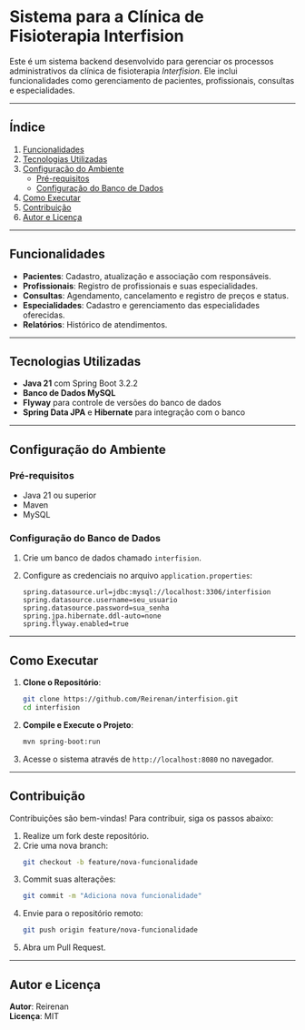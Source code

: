 # Sistema para a Clínica de Fisioterapia Interfision


Este é um sistema backend desenvolvido para gerenciar os processos administrativos da clínica de fisioterapia *Interfision*. Ele inclui funcionalidades como gerenciamento de pacientes, profissionais, consultas e especialidades.

---

## Índice
1. [Funcionalidades](#funcionalidades)
2. [Tecnologias Utilizadas](#tecnologias-utilizadas)
3. [Configuração do Ambiente](#configuração-do-ambiente)
    - [Pré-requisitos](#pré-requisitos)
    - [Configuração do Banco de Dados](#configuração-do-banco-de-dados)
4. [Como Executar](#como-executar)
5. [Contribuição](#contribuição)
6. [Autor e Licença](#autor-e-licença)

---

## Funcionalidades

- **Pacientes**: Cadastro, atualização e associação com responsáveis.
- **Profissionais**: Registro de profissionais e suas especialidades.
- **Consultas**: Agendamento, cancelamento e registro de preços e status.
- **Especialidades**: Cadastro e gerenciamento das especialidades oferecidas.
- **Relatórios**: Histórico de atendimentos.

---

## Tecnologias Utilizadas

- **Java 21** com Spring Boot 3.2.2
- **Banco de Dados MySQL**
- **Flyway** para controle de versões do banco de dados
- **Spring Data JPA** e **Hibernate** para integração com o banco

---

## Configuração do Ambiente

### Pré-requisitos

- Java 21 ou superior
- Maven
- MySQL

### Configuração do Banco de Dados

1. Crie um banco de dados chamado `interfision`.
2. Configure as credenciais no arquivo `application.properties`:

   ```properties
   spring.datasource.url=jdbc:mysql://localhost:3306/interfision
   spring.datasource.username=seu_usuario
   spring.datasource.password=sua_senha
   spring.jpa.hibernate.ddl-auto=none
   spring.flyway.enabled=true
   ```

---

## Como Executar

1. **Clone o Repositório**:
   ```bash
   git clone https://github.com/Reirenan/interfision.git
   cd interfision
   ```

2. **Compile e Execute o Projeto**:
   ```bash
   mvn spring-boot:run
   ```

3. Acesse o sistema através de `http://localhost:8080` no navegador.

---

## Contribuição

Contribuições são bem-vindas! Para contribuir, siga os passos abaixo:

1. Realize um fork deste repositório.
2. Crie uma nova branch:
   ```bash
   git checkout -b feature/nova-funcionalidade
   ```
3. Commit suas alterações:
   ```bash
   git commit -m "Adiciona nova funcionalidade"
   ```
4. Envie para o repositório remoto:
   ```bash
   git push origin feature/nova-funcionalidade
   ```
5. Abra um Pull Request.

---

## Autor e Licença

**Autor**: Reirenan  
**Licença**: MIT
